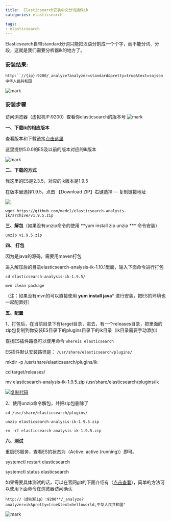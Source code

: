 ```yaml
---
title:  Elasticsearch安装中文分词插件ik
categories: elasticsearch

tags:
- elasticsearch
---
```


Elasticsearch自带standard分词只能把汉语分割成一个个字，而不能分词、分段，这就是我们需要分析器ik的地方了。

### 安装结果: 
`http:``//{ip}:9200/_analyze?analyzer=standard&pretty=true&text=sojson中华人民共和国`

![mark](http://blog.nilaile.cn/blog/20190613/PXqmfSip2ESr.png)

### 安装步骤

访问浏览器（虚拟机IP:9200）查看你elasticsearch的版本号
![mark](http://blog.nilaile.cn/blog/20190613/r7kxHm3y7Ta2.png)

**一、下载ik的相应版本**

查看版本和下载链接[点击这里](https://github.com/medcl/elasticsearch-analysis-ik)

这里提供5.0.0的ES及以前的版本对应的ik版本

![mark](http://blog.nilaile.cn/blog/20190613/5oX0v1yjC6mz.png)

**二、下载的方式**

我这里的ES是2.3.5，对应的ik版本是1.9.5

在版本里选择1.9.5，点击 【Download ZIP】右键选择 -- 复制链接地址

![](https://images2015.cnblogs.com/blog/1059579/201702/1059579-20170207145657885-2081174365.png)

`wget https://github.com/medcl/elasticsearch-analysis-ik/archive/v1.9.5.zip`

**三、解包**（如果没有unzip命令的使用  **yum install zip unzip ***  命令安装）

`unzip v1.9.5.zip `

**四、 打包**

因为是java的源码，需要用maven打包

进入解压后的目录elasticsearch-analysis-ik-1.10.1里面，输入下面命令进行打包

`cd elasticsearch-analysis-ik-1.9.5/`

`mvn clean package`

（注：如果没有mvn的可以直接使用 **yum install java*** 进行安装，把ES的环境也一起配置好）

**五、配置**

1、打包后，在当前目录下有target目录，进去，有一个releases目录，把里面的zip包复制到你安装ES目录下的plugins目录下的ik目录（ik目录需要手动添加）

查找ES插件路径可以使用命令 
`whereis elasticsearch `

ES插件默认安装路径是：
`/usr/share/elasticsearch/plugins/`


mkdir -p /usr/share/elasticsearch/plugins/ik

cd target/releases/

mv elasticsearch-analysis-ik-1.9.5.zip /usr/share/elasticsearch/plugins/ik

[![复制代码](https://common.cnblogs.com/images/copycode.gif)](javascript:void(0); "复制代码")

2、使用unzip命令解包，并把zip包删除了

```language
cd /usr/share/elasticsearch/plugins/

unzip elasticsearch-analysis-ik-1.9.5.zip

rm -rf elasticsearch-analysis-ik-1.9.5.zip

```


**六、测试**

重启ES服务，查看ES的状态为（Active: active (running)）即可。

systemctl restart elasticsearch

systemctl status elasticsearch

如果需要具体测试的话，可以在官网git的下面介绍有（[点击查看](https://github.com/medcl/elasticsearch-analysis-ik/tree/v1.10.1)），简单的方法可以使用下面命令在浏览器访问确认

```language
http://（虚拟机ip）:9200**/_analyze?analyzer=ik&pretty=true&text=helloworld,中华人民共和国"
```

![mark](http://blog.nilaile.cn/blog/20190613/PXqmfSip2ESr.png)



